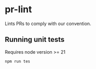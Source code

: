 # pr-lint

Lints PRs to comply with our convention.

## Running unit tests

Requires node version >= 21

`npm run tes`
